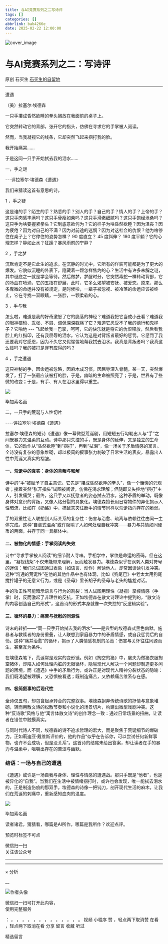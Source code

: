 ```yaml
---
title: 与AI竞赛系列之二写诗评
tags: []
categories: []
abbrlink: bab4266e
date: 2025-02-22 12:00:00
---
```


![cover_image](20250222与AI竞赛系列之二写诗评/img1.jpg)

#  与AI竞赛系列之二：写诗评

原创  石买生  [ 石买生的自留地 ](javascript:void\(0\);)

__ _ _ _ _

遭遇

（美）拉塞尔·埃德森

一只手攥成昏然欲睡的拳头搁放在我面前的桌子上。

它突然转动它的背部，张开它的指头，仿佛在寻求它的手掌被人阅读。

然而，当我凝视它的线条，它却突然飞起来掴打我的脸。

我开始痛哭……

于是这同一只手开始拭去我的泪水……

一，手之谜

\---评拉塞尔·埃德森《遭遇》

我们来猜读这首有意思的诗。

  

1  ，手之疑

这是谁的手？陌生的手？熟悉的手？别人的手？自己的手？情人的手？上帝的手？这只手肉感丰满吗？这只手骨瘦如柴吗？这只手滑嫩细腻吗？这只手饱经沧桑吗？这只手为啥要握紧拳头？它到底意欲何为？它的样子为啥昏然欲睡？因为沮丧？因为疲倦？因为对自己的不满？因为对前途的迷惘？因为对这社会的仇恨？他为啥停住在桌子上？它停住的姿势怎样？
90  度直立？  45  度斜伸？  180  度平躺？它的心理怎样？静如止水？狂躁？暴风雨前的宁静？

  

2  ，手之梦

  

沉默肯定不是它此生的追求。在沉静的时光中，它所有的佯装可能都是为了更大的爆发。它貌似沉睡的外表下，隐藏着一颗怎样焦灼的心？生活中有许多未解之谜，其中谜底之一就是学会等待。然后做梦，梦醒时分，它突然毒蛇一样转动背部，它的冷血在喷涌，它的五指在舒展，此时，它多么渴望被安抚、被爱恋。原来，那么多卑微的命运并没有被规定，是时候啦，一辈子被忽视、被冷落的命运应该被终止，它在寻找一双眼睛，一张脸，一颗柔软的心。

  

3  ，手与我

  

怎么啦，难道是我的好奇激怒了它的脆落的神经？难道我把它当成小丑看？难道我的眼神猥琐、乖张、不屑、调侃深深戳痛了它？难道它忍受不了我的德行和鬼样子？它啪地
\---
飞起给我一巴掌，呵呵，它的快乐就是将它的仇恨释放，然后看我脸上的红指印，还有我屈辱的泪水。它认为这是对背叛者最好的惩罚。它惩罚了我还要我对它感恩，因为不久它又假惺惺地帮我拭去泪水。我真是背叛者吗？我真这么贱吗？我的被打是罪有应得的吗？

  

4  ，手之遭遇

  

这只神秘的手，因命运被忽略，因麻木成习惯，因屈辱深入骨髓，某一天，突然爆发了，打了一张最应该被打的脸，于是，幽暗的生命被照亮了；于是，世界有了些微的改变；于是，有手、有人在泪水里得以重生。

![](20250222与AI竞赛系列之二写诗评/img2.jpg)

毕加索名画

  

二，一只手的荒诞与人性切片

\----评拉塞尔·埃德森《遭遇》  
  
拉塞尔·埃德森的短诗《遭遇》像一幕微型荒诞剧，用短短五行勾勒出人与“手”之间既暴力又温柔的互动。诗中那只失控的手，既是身体的延伸，又是独立的生命体，它的动作从“昏然欲睡”到“掴打”，再到“拭泪”，像一场关于矛盾情感的寓言。全诗没有复杂的意象堆砌，却以极简的叙事张力刺破了日常生活的表皮，暴露出人性中荒诞又真实的褶皱。  
  
#### 一、**荒诞中的真实：身体的背叛与和解**  
诗中的“手”被赋予了自主意识。它先是“攥成昏然欲睡的拳头”，像一个慵懒的旁观者；接着突然“张开指头”试图被阅读，仿佛在渴求理解；但随即又失控地“掴打”主人，引发痛哭；最终，这只手又以抚慰者的姿态拭去泪水。这种矛盾的举动，既像身体对意识的背叛，又像人格分裂的具象化。埃德森擅长用日常物件的异化揭示人性暗流，比如在《奶酪》中，捕鼠夹夹住断手的情节同样以荒诞指向存在的脆弱。  
  
手的双重性让人联想到人际关系的复杂性：伤害与治愈、疏离与依赖往往由同一主体完成。这种“自虐式温柔”或许隐喻了人如何处理自我冲突——暴力与共情如同硬币的两面，共存于同一具躯体中。  
  
#### 二、**被物化的情感：手掌阅读的失效**  
诗中“寻求手掌被人阅读”的细节耐人寻味。手相学中，掌纹是命运的密码，但在这里，“凝视线条”不仅未能带来理解，反而触发暴力。埃德森似乎在讽刺人类对符号的迷信：我们总试图通过表象（如语言、动作）解读他人，却常因误读引发冲突。这种“沟通的荒诞性”在他的其他作品中也有体现，比如《狗尾巴》中老太太用狗尾搅拌罐子的无意义行为，或是《圣母》里长胡子的圣母与老头的尴尬对话。  
  
手的攻击性可能暗示语言与行为的割裂：当人试图用理性（凝视）掌控情感（手掌）时，反而激起了非理性的反抗。正如埃德森在散文诗理论中提到的，“散文诗的内容创造自己的形式”，这首诗的形式本身就像一次失控的“反逻辑实验”。  
  
#### 三、**循环的暴力：痛苦与抚慰的同源性**  
诗末的转折——“同一只手开始拭去我的泪水”——是典型的埃德森式黑色幽默。施暴者与救赎者的身份重叠，让人联想到家庭暴力中的矛盾情感，或自我惩罚后的自怜。这种“痛并治愈”的循环，揭示了人类情感机制的吊诡：伤害与关怀往往同源而生，甚至互为条件。  
  
在埃德森笔下，荒诞常是现实的变形镜。例如《掏空的猪》中，屠夫为做猪衣服掏空猪体，却陷入如何处理内脏的无限循环，隐喻现代人解决一个问题却制造更多问题的困境。而《遭遇》中手的矛盾行为，或许正是对现代人精神分裂状态的隐喻：我们既渴望被理解，又恐惧被看透；既制造痛苦，又依赖痛苦维系存在感。  
  
#### 四、**极简叙事的后现代性**  
全诗仅五句，却包含起承转合的完整叙事。埃德森摒弃传统诗歌的抒情与意象堆砌，转而用散文诗的松散节奏和小说化的场景切片，构建出微型戏剧冲突。这种“反诗歌”风格与他“寓言体散文诗”的创作理念一致：通过日常场景的扭曲，让读者在错位中触摸真实。  
  
与同时代诗人不同，埃德森的诗不追求哲理的宏大，而是聚焦于荒诞细节的爆破力。正如莉迪亚·戴维斯评价的，他的作品“似乎在告诉你，可以尝试任何新鲜事物，也许不会成功，但是没关系”。这首诗的结尾未给出答案，却让读者在手的暴力与温柔中，咀嚼出存在的苦涩与幽默。  
  
### 结语：一场与自己的遭遇  
《遭遇》或许是一场自我与身体、理性与情感的遭遇战。那只手既是“他者”，也是被异化的“自我”。当我们在生活中被情绪掴打时，或许也会发现，唯一能拭去泪水的，正是制造伤痕的那双手。埃德森的诗像一把钝刀，剖开现代生活的麻木，让我们在荒诞的刺痛中，重新感知血肉的温度。

  

![](20250222与AI竞赛系列之二写诗评/img3.jpg)

毕加索名画

  

读者诸君，猜猜看，哪篇是AI所作，哪篇是我所作？欢迎点评。

预览时标签不可点

微信扫一扫  
关注该公众号





****



****



×  分析

__

![作者头像](shared/img1.png)

微信扫一扫可打开此内容，  
使用完整服务

：  ，  ，  ，  ，  ，  ，  ，  ，  ，  ，  ，  ，  。  视频  小程序  赞  ，轻点两下取消赞  在看  ，轻点两下取消在看
分享  留言  收藏  听过

精选留言

